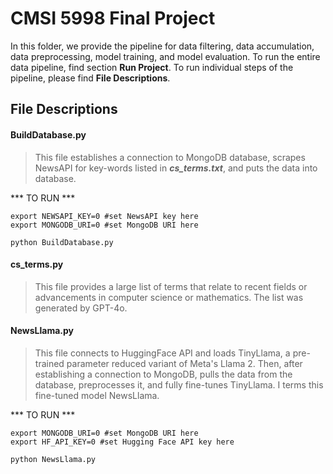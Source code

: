 # CMSI 5998 Final Project

In this folder, we provide the pipeline for data filtering, data accumulation, data preprocessing, model training, and model evaluation. To run the entire data pipeline, find section **Run Project**. To run individual steps of the pipeline, please find **File Descriptions**.

## File Descriptions  

#### BuildDatabase.py

> This file establishes a connection to MongoDB database, scrapes NewsAPI for key-words listed in ***cs_terms.txt***, and puts the data into database.

*** TO RUN ***
```
export NEWSAPI_KEY=0 #set NewsAPI key here
export MONGODB_URI=0 #set MongoDB URI here

python BuildDatabase.py
```

#### cs_terms.py

> This file provides a large list of terms that relate to recent fields or advancements in computer science or mathematics. The list was generated by GPT-4o.

#### NewsLlama.py

> This file connects to HuggingFace API and loads TinyLlama, a pre-trained parameter reduced variant of Meta's Llama 2. Then, after establishing a connection to MongoDB, pulls the data from the database, preprocesses it, and fully fine-tunes TinyLlama. I terms this fine-tuned model NewsLlama.

*** TO RUN ***
```
export MONGODB_URI=0 #set MongoDB URI here
export HF_API_KEY=0 #set Hugging Face API key here

python NewsLlama.py
```

